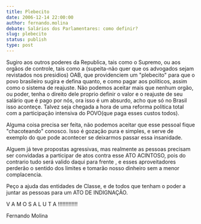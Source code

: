```yaml
---
title: Plebecito
date: 2006-12-14 22:00:00
author: fernando.molina
debate: Salários dos Parlamentares: como definir?
slug: plebecito
status: publish 
type: post
---
```


Sugiro aos outros poderes da Republica, tais como o Supremo, ou aos orgãos de controle, tais como a (supeita-não quer que os advogados sejam revistados nos presidios) OAB, que providenciem um "plebecito" para que o povo brasileiro sugira e defina quanto, e como pagar aos politicos, assim como o sistema de reajuste. Não podemos aceitar mais que nenhum orgão, ou poder, tenha o direito dele proprio definir o valor e o reajuste de seu salário que é pago por nós, ora isso é um absurdo, acho que só no Brasil isso aconteçe. Talvez seja chegada a hora de uma reforma politica total com a participação intensiva do POVO(que paga esses custos todos).  

Alguma coisa precisa ser feita, não podemos aceitar que esse pessoal fique "chacoteando" conosco. Isso é gozação pura e simples, e serve de exemplo do que pode acontecer se deixarmos passar essa insanidade.  

Alguem já teve propostas agressivas, mas realmente as pessoas precisam ser convidadas a participar de atos contra esse ATO ACINTOSO, pois do contrario tudo será valido daqui para frente , e esses aproveitadores perderão o sentido dos limites e tomarão nosso dinheiro sem a menor complacencia.  

Peço a ajuda das entidades de Classe, e de todos que tenham o poder a juntar as pessoas para um ATO DE INDIGNAÇÃO.  

V A M O S A L U T A !!!!!!!!!!!!!  

  

Fernando Molina
